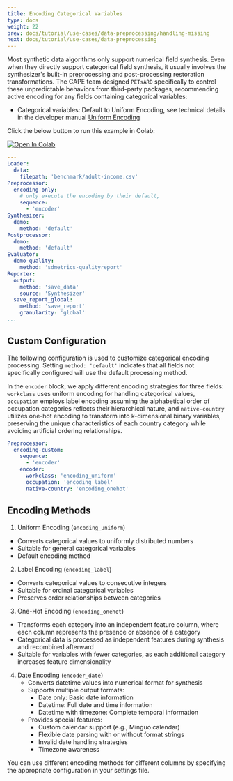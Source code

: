```yaml
---
title: Encoding Categorical Variables
type: docs
weight: 22
prev: docs/tutorial/use-cases/data-preprocessing/handling-missing
next: docs/tutorial/use-cases/data-preprocessing
---
```


Most synthetic data algorithms only support numerical field synthesis. Even when they directly support categorical field synthesis, it usually involves the synthesizer's built-in preprocessing and post-processing restoration transformations. The CAPE team designed `PETsARD` specifically to control these unpredictable behaviors from third-party packages, recommending active encoding for any fields containing categorical variables:

* Categorical variables: Default to Uniform Encoding, see technical details in the developer manual [Uniform Encoding](docs/developer-guide/uniform-encoder/)

Click the below button to run this example in Colab:

[![Open In Colab](https://colab.research.google.com/assets/colab-badge.svg)](https://colab.research.google.com/github/nics-tw/petsard/blob/main/demo/tutorial/use-cases/data-preprocessing/encoding-category.ipynb)

```yaml
---
Loader:
  data:
    filepath: 'benchmark/adult-income.csv'
Preprocessor:
  encoding-only:
    # only execute the encoding by their default,
    sequence:
      - 'encoder'
Synthesizer:
  demo:
    method: 'default'
Postprocessor:
  demo:
    method: 'default'
Evaluator:
  demo-quality:
    method: 'sdmetrics-qualityreport'
Reporter:
  output:
    method: 'save_data'
    source: 'Synthesizer'
  save_report_global:
    method: 'save_report'
    granularity: 'global'
...
```

## Custom Configuration

The following configuration is used to customize categorical encoding processing. Setting `method: 'default'` indicates that all fields not specifically configured will use the default processing method.

In the `encoder` block, we apply different encoding strategies for three fields: `workclass` uses uniform encoding for handling categorical values, `occupation` employs label encoding assuming the alphabetical order of occupation categories reflects their hierarchical nature, and `native-country` utilizes one-hot encoding to transform into k-dimensional binary variables, preserving the unique characteristics of each country category while avoiding artificial ordering relationships.

```yaml
Preprocessor:
  encoding-custom:
    sequence:
      - 'encoder'
    encoder:
      workclass: 'encoding_uniform'
      occupation: 'encoding_label'
      native-country: 'encoding_onehot'
```

## Encoding Methods

1. Uniform Encoding (`encoding_uniform`)
  - Converts categorical values to uniformly distributed numbers
  - Suitable for general categorical variables
  - Default encoding method

2. Label Encoding (`encoding_label`)
  - Converts categorical values to consecutive integers
  - Suitable for ordinal categorical variables
  - Preserves order relationships between categories

3. One-Hot Encoding (`encoding_onehot`)
  - Transforms each category into an independent feature column, where each column represents the presence or absence of a category
  - Categorical data is processed as independent features during synthesis and recombined afterward
  - Suitable for variables with fewer categories, as each additional category increases feature dimensionality

4. Date Encoding (`encoder_date`)
   - Converts datetime values into numerical format for synthesis
   - Supports multiple output formats:
       - Date only: Basic date information
       - Datetime: Full date and time information
       - Datetime with timezone: Complete temporal information
   - Provides special features:
       - Custom calendar support (e.g., Minguo calendar)
       - Flexible date parsing with or without format strings
       - Invalid date handling strategies
       - Timezone awareness

You can use different encoding methods for different columns by specifying the appropriate configuration in your settings file.